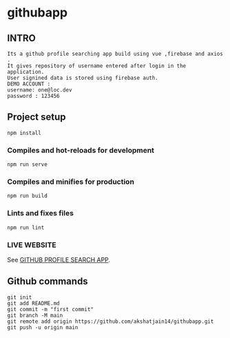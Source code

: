 # githubapp

## INTRO
```
Its a github profile searching app build using vue ,firebase and axios . 
It gives repository of username entered after login in the application. 
User signined data is stored using firebase auth.
DEMO ACCOUNT :
username: one@loc.dev
password : 123456

```
## Project setup
```
npm install
```

### Compiles and hot-reloads for development
```
npm run serve
```

### Compiles and minifies for production
```
npm run build
```

### Lints and fixes files
```
npm run lint
```

### LIVE WEBSITE 
See [GITHUB PROFILE SEARCH APP](https://github-profile-searchapp.netlify.app).

## Github commands

```
git init
git add README.md
git commit -m "first commit"
git branch -M main
git remote add origin https://github.com/akshatjain14/githubapp.git
git push -u origin main

```
